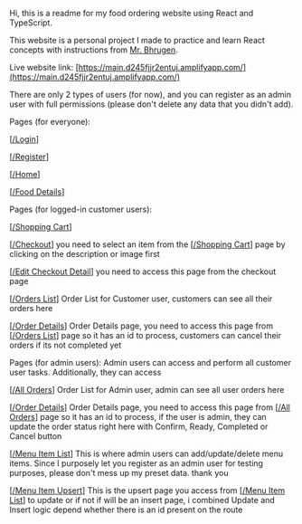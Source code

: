 Hi, this is a readme for my food ordering website using React and TypeScript.

This website is a personal project I made to practice and learn React concepts with instructions from [Mr. Bhrugen](https://www.dotnetmastery.com/).

Live website link: [https://main.d245fjjr2entuj.amplifyapp.com/](https://main.d245fjjr2entuj.amplifyapp.com/)

There are only 2 types of users (for now), and you can register as an admin user with full permissions (please don't delete any data that you didn't add).

Pages (for everyone):

[[/Login](https://main.d245fjjr2entuj.amplifyapp.com/login)]

[[/Register](https://main.d245fjjr2entuj.amplifyapp.com/register)]

[[/Home](https://main.d245fjjr2entuj.amplifyapp.com/)]

[[/Food Details](https://main.d245fjjr2entuj.amplifyapp.com/MenuItemDetails/2)]

Pages (for logged-in customer users):

[[/Shopping Cart](https://main.d245fjjr2entuj.amplifyapp.com/ShoppingCart)]

[[/Checkout](https://main.d245fjjr2entuj.amplifyapp.com/Checkout)] you need to select an item from the [[/Shopping Cart](https://main.d245fjjr2entuj.amplifyapp.com/ShoppingCart)] page by clicking on the description or image first

[[/Edit Checkout Detail](https://main.d245fjjr2entuj.amplifyapp.com/editcheckout)] you need to access this page from the checkout page

[[/Orders List](https://main.d245fjjr2entuj.amplifyapp.com/order/ordersList)] Order List for Customer user, customers can see all their orders here

[[/Order Details](https://main.d245fjjr2entuj.amplifyapp.com/order/orderDetails/)] Order Details page, you need to access this page from [[/Orders List](https://main.d245fjjr2entuj.amplifyapp.com/order/ordersList)] page so it has an id to process, customers can cancel their orders if its not completed yet

Pages (for admin users):
Admin users can access and perform all customer user tasks. Additionally, they can access

[[/All Orders](https://main.d245fjjr2entuj.amplifyapp.com/order/OrdersListAdmin)] Order List for Admin user, admin can see all user orders here

[[/Order Details](https://main.d245fjjr2entuj.amplifyapp.com/order/orderDetails/)] Order Details page, you need to access this page from [[/All Orders](https://main.d245fjjr2entuj.amplifyapp.com/order/OrdersListAdmin)] page so it has an id to process, if the user is admin, they can update the order status right here with Confirm, Ready, Completed or Cancel button

[[/Menu Item List](https://main.d245fjjr2entuj.amplifyapp.com/MenuItemsAdmin/MenuItemList)] This is where admin users can add/update/delete menu items. Since I purposely let you register as an admin user for testing purposes, please don't mess up my preset data. thank you

[[/Menu Item Upsert](https://main.d245fjjr2entuj.amplifyapp.com/MenuItemsAdmin/MenuItemUpser/)] This is the upsert page you access from [[/Menu Item List](https://main.d245fjjr2entuj.amplifyapp.com/MenuItemsAdmin/MenuItemList)] to update or if not if will be an insert page, i combined Update and Insert logic depend whether there is an id present on the route

